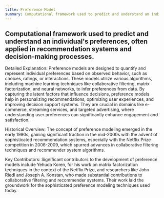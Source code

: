 ```yaml
---
title: Preference Model
summary: Computational framework used to predict and understand an individual's preferences, often applied in recommendation systems and decision-making processes.
---
```

## Computational framework used to predict and understand an individual's preferences, often applied in recommendation systems and decision-making processes.

Detailed Explanation:
Preference models are designed to quantify and represent individual preferences based on observed behavior, such as choices, ratings, or interactions. These models utilize various algorithms, including machine learning techniques like collaborative filtering, matrix factorization, and neural networks, to infer preferences from data. By capturing the latent factors that influence decisions, preference models help in personalizing recommendations, optimizing user experiences, and improving decision support systems. They are crucial in domains like e-commerce, streaming services, and targeted advertising, where understanding user preferences can significantly enhance engagement and satisfaction.

Historical Overview:
The concept of preference modeling emerged in the early 1990s, gaining significant traction in the mid-2000s with the advent of sophisticated recommendation systems, especially with the Netflix Prize competition in 2006-2009, which spurred advances in collaborative filtering techniques and recommender system algorithms.

Key Contributors:
Significant contributors to the development of preference models include Yehuda Koren, for his work on matrix factorization techniques in the context of the Netflix Prize, and researchers like John Riedl and Joseph A. Konstan, who made substantial contributions to collaborative filtering and recommender systems. Their work laid the groundwork for the sophisticated preference modeling techniques used today.